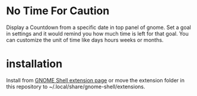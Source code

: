 # No Time For Caution
Display a Countdown from a specific date in top panel of gnome. Set a goal in settings and it would remind you how much time is left for that goal. You can customize the unit of time like days hours weeks or months.

# installation
Install from [GNOME Shell extension page](https://extensions.gnome.org/extension/7845/no-time-for-caution/) or move the extension folder in this repository to ~/.local/share/gnome-shell/extensions.
